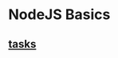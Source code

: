 # NodeJS Basics  
[tasks](https://drive.google.com/file/d/13xTAlvdYcCIFl__--KqR99E5OGfDOwpB/view?usp=drive_link)
---  
